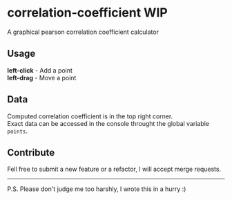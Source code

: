 # correlation-coefficient WIP
A graphical pearson correlation coefficient calculator

## Usage
**left-click** - Add a point\
**left-drag** - Move a point

## Data
Computed correlation coefficient is in the top right corner.\
Exact data can be accessed in the console throught the global variable `points`.

## Contribute
Fell free to submit a new feature or a refactor, I will accept merge requests.

---
P.S. Please don't judge me too harshly, I wrote this in a hurry :)
